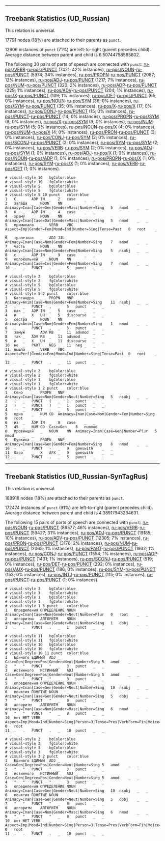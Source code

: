 

--------------------------------------------------------------------------------

## Treebank Statistics (UD_Russian)

This relation is universal.

17791 nodes (18%) are attached to their parents as `punct`.

12606 instances of `punct` (71%) are left-to-right (parent precedes child).
Average distance between parent and child is 6.50744758585802.

The following 30 pairs of parts of speech are connected with `punct`: [ru-pos/VERB]()-[ru-pos/PUNCT]() (7421; 42% instances), [ru-pos/NOUN]()-[ru-pos/PUNCT]() (5974; 34% instances), [ru-pos/PROPN]()-[ru-pos/PUNCT]() (2087; 12% instances), [ru-pos/ADJ]()-[ru-pos/PUNCT]() (1217; 7% instances), [ru-pos/NUM]()-[ru-pos/PUNCT]() (320; 2% instances), [ru-pos/ADP]()-[ru-pos/PUNCT]() (229; 1% instances), [ru-pos/ADV]()-[ru-pos/PUNCT]() (204; 1% instances), [ru-pos/X]()-[ru-pos/PUNCT]() (109; 1% instances), [ru-pos/DET]()-[ru-pos/PUNCT]() (65; 0% instances), [ru-pos/NOUN]()-[ru-pos/SYM]() (36; 0% instances), [ru-pos/SYM]()-[ru-pos/PUNCT]() (35; 0% instances), [ru-pos/X]()-[ru-pos/X]() (17; 0% instances), [ru-pos/CONJ]()-[ru-pos/PUNCT]() (15; 0% instances), [ru-pos/PUNCT]()-[ru-pos/PUNCT]() (14; 0% instances), [ru-pos/PROPN]()-[ru-pos/SYM]() (9; 0% instances), [ru-pos/X]()-[ru-pos/SYM]() (9; 0% instances), [ru-pos/NUM]()-[ru-pos/SYM]() (5; 0% instances), [ru-pos/NOUN]()-[ru-pos/X]() (4; 0% instances), [ru-pos/NUM]()-[ru-pos/X]() (4; 0% instances), [ru-pos/PRON]()-[ru-pos/PUNCT]() (3; 0% instances), [ru-pos/CONJ]()-[ru-pos/SYM]() (2; 0% instances), [ru-pos/SCONJ]()-[ru-pos/PUNCT]() (2; 0% instances), [ru-pos/SYM]()-[ru-pos/SYM]() (2; 0% instances), [ru-pos/VERB]()-[ru-pos/SYM]() (2; 0% instances), [ru-pos/ADJ]()-[ru-pos/SYM]() (1; 0% instances), [ru-pos/ADJ]()-[ru-pos/X]() (1; 0% instances), [ru-pos/NOUN]()-[ru-pos/ADP]() (1; 0% instances), [ru-pos/PROPN]()-[ru-pos/X]() (1; 0% instances), [ru-pos/SYM]()-[ru-pos/X]() (1; 0% instances), [ru-pos/VERB]()-[ru-pos/DET]() (1; 0% instances).


~~~ conllu
# visual-style 10	bgColor:blue
# visual-style 10	fgColor:white
# visual-style 5	bgColor:blue
# visual-style 5	fgColor:white
# visual-style 5 10 punct	color:blue
1	С	_	ADP	IN	_	2	case	_	_
2	запада	_	NOUN	NN	Animacy=Inan|Case=Gen|Gender=Masc|Number=Sing	5	nmod	_	_
3	к	_	ADP	IN	_	4	case	_	_
4	храму	_	NOUN	NN	Animacy=Inan|Case=Dat|Gender=Masc|Number=Sing	5	nmod	_	_
5	примыкала	_	VERB	VBC	Aspect=Imp|Gender=Fem|Mood=Ind|Number=Sing|Tense=Past	0	root	_	_
6	трапезная	_	ADJ	JJL	Animacy=Inan|Case=Nom|Gender=Fem|Number=Sing	7	amod	_	_
7	часть	_	NOUN	NN	Animacy=Inan|Case=Nom|Gender=Fem|Number=Sing	5	nsubj	_	_
8	с	_	ADP	IN	_	9	case	_	_
9	колокольней	_	NOUN	NN	Animacy=Inan|Case=Ins|Gender=Fem|Number=Sing	7	nmod	_	_
10	.	_	PUNCT	.	_	5	punct	_	_

~~~


~~~ conllu
# visual-style 2	bgColor:blue
# visual-style 2	fgColor:white
# visual-style 5	bgColor:blue
# visual-style 5	fgColor:white
# visual-style 5 2 punct	color:blue
1	Кассандра	_	PROPN	NNP	Animacy=Anim|Case=Nom|Gender=Fem|Number=Sing	11	nsubj	_	_
2	,	_	PUNCT	,	_	5	punct	_	_
3	как	_	ADP	IN	_	5	case	_	_
4	и	_	X	UH	_	5	discourse	_	_
5	сестра	_	NOUN	NN	Animacy=Anim|Case=Nom|Gender=Fem|Number=Sing	1	nmod	_	_
6	,	_	PUNCT	,	_	5	punct	_	_
7	замуж	_	ADV	RB	_	11	advmod	_	_
8	так	_	ADV	RB	_	11	advmod	_	_
9	и	_	X	UH	_	11	discourse	_	_
10	не	_	PART	NEG	_	11	neg	_	_
11	вышла	_	VERB	VBC	Aspect=Perf|Gender=Fem|Mood=Ind|Number=Sing|Tense=Past	0	root	_	_
12	.	_	PUNCT	.	_	11	punct	_	_

~~~


~~~ conllu
# visual-style 2	bgColor:blue
# visual-style 2	fgColor:white
# visual-style 1	bgColor:blue
# visual-style 1	fgColor:white
# visual-style 1 2 punct	color:blue
1	Сено	_	PROPN	NNP	Animacy=Inan|Case=Nom|Gender=Neut|Number=Sing	5	nsubj	_	_
2	(	_	PUNCT	(	_	1	punct	_	_
3	)	_	PUNCT	)	_	1	punct	_	_
4	--	_	PUNCT	-	_	5	punct	_	_
5	одна	_	NUM	CD	Animacy=Inan|Case=Nom|Gender=Fem|Number=Sing	0	root	_	_
6	из	_	ADP	IN	_	8	case	_	_
7	45	_	NUM	CD	Case=Gen	8	nummod	_	_
8	провинций	_	NOUN	NN	Animacy=Inan|Case=Gen|Number=Plur	5	nmod	_	_
9	Буркина	_	PROPN	NNP	Animacy=Inan|Case=Gen|Gender=Fem|Number=Sing	8	nmod	_	_
10	-	_	PUNCT	-	_	9	goeswith	_	_
11	Фасо	_	X	AFX	_	9	goeswith	_	_
12	.	_	PUNCT	.	_	5	punct	_	_

~~~




--------------------------------------------------------------------------------

## Treebank Statistics (UD_Russian-SynTagRus)

This relation is universal.

188918 nodes (18%) are attached to their parents as `punct`.

172474 instances of `punct` (91%) are left-to-right (parent precedes child).
Average distance between parent and child is 4.38917943234631.

The following 15 pairs of parts of speech are connected with `punct`: [ru-pos/NOUN]()-[ru-pos/PUNCT]() (86577; 46% instances), [ru-pos/VERB]()-[ru-pos/PUNCT]() (59427; 31% instances), [ru-pos/ADJ]()-[ru-pos/PUNCT]() (19185; 10% instances), [ru-pos/ADV]()-[ru-pos/PUNCT]() (12305; 7% instances), [ru-pos/PRON]()-[ru-pos/PUNCT]() (3176; 2% instances), [ru-pos/NUM]()-[ru-pos/PUNCT]() (2065; 1% instances), [ru-pos/PART]()-[ru-pos/PUNCT]() (1932; 1% instances), [ru-pos/CONJ]()-[ru-pos/PUNCT]() (1554; 1% instances), [ru-pos/ADP]()-[ru-pos/PUNCT]() (1431; 1% instances), [ru-pos/SCONJ]()-[ru-pos/PUNCT]() (519; 0% instances), [ru-pos/DET]()-[ru-pos/PUNCT]() (292; 0% instances), [ru-pos/AUX]()-[ru-pos/PUNCT]() (186; 0% instances), [ru-pos/SYM]()-[ru-pos/PUNCT]() (153; 0% instances), [ru-pos/INTJ]()-[ru-pos/PUNCT]() (115; 0% instances), [ru-pos/PUNCT]()-[ru-pos/PUNCT]() (1; 0% instances).


~~~ conllu
# visual-style 3	bgColor:blue
# visual-style 3	fgColor:white
# visual-style 1	bgColor:blue
# visual-style 1	fgColor:white
# visual-style 1 3 punct	color:blue
1	Определения	ОПРЕДЕЛЕНИЕ	NOUN	_	Animacy=Inan|Case=Nom|Gender=Neut|Number=Plur	0	root	_	_
2	алгоритма	АЛГОРИТМ	NOUN	_	Animacy=Inan|Case=Gen|Gender=Masc|Number=Sing	1	dobj	_	_
3	.	.	PUNCT	.	_	1	punct	_	_

~~~


~~~ conllu
# visual-style 11	bgColor:blue
# visual-style 11	fgColor:white
# visual-style 10	bgColor:blue
# visual-style 10	fgColor:white
# visual-style 10 11 punct	color:blue
1	Единого	ЕДИНЫЙ	ADJ	_	Case=Gen|Degree=Pos|Gender=Neut|Number=Sing	5	amod	_	_
2	"	"	PUNCT	"	_	3	punct	_	_
3	истинного	ИСТИННЫЙ	ADJ	_	Case=Gen|Degree=Pos|Gender=Neut|Number=Sing	5	amod	_	_
4	"	"	PUNCT	"	_	3	punct	_	_
5	определения	ОПРЕДЕЛЕНИЕ	NOUN	_	Animacy=Inan|Case=Gen|Gender=Neut|Number=Sing	10	nsubj	_	_
6	понятия	ПОНЯТИЕ	NOUN	_	Animacy=Inan|Case=Gen|Gender=Neut|Number=Sing	5	dobj	_	_
7	"	"	PUNCT	"	_	8	punct	_	_
8	алгоритм	АЛГОРИТМ	NOUN	_	Animacy=Inan|Case=Nom|Gender=Masc|Number=Sing	6	nmod	_	_
9	"	"	PUNCT	"	_	8	punct	_	_
10	нет	НЕТ	VERB	_	Aspect=Imp|Mood=Ind|Number=Sing|Person=3|Tense=Pres|VerbForm=Fin|Voice=Act	0	root	_	_
11	.	.	PUNCT	.	_	10	punct	_	_

~~~


~~~ conllu
# visual-style 2	bgColor:blue
# visual-style 2	fgColor:white
# visual-style 3	bgColor:blue
# visual-style 3	fgColor:white
# visual-style 3 2 punct	color:blue
1	Единого	ЕДИНЫЙ	ADJ	_	Case=Gen|Degree=Pos|Gender=Neut|Number=Sing	5	amod	_	_
2	"	"	PUNCT	"	_	3	punct	_	_
3	истинного	ИСТИННЫЙ	ADJ	_	Case=Gen|Degree=Pos|Gender=Neut|Number=Sing	5	amod	_	_
4	"	"	PUNCT	"	_	3	punct	_	_
5	определения	ОПРЕДЕЛЕНИЕ	NOUN	_	Animacy=Inan|Case=Gen|Gender=Neut|Number=Sing	10	nsubj	_	_
6	понятия	ПОНЯТИЕ	NOUN	_	Animacy=Inan|Case=Gen|Gender=Neut|Number=Sing	5	dobj	_	_
7	"	"	PUNCT	"	_	8	punct	_	_
8	алгоритм	АЛГОРИТМ	NOUN	_	Animacy=Inan|Case=Nom|Gender=Masc|Number=Sing	6	nmod	_	_
9	"	"	PUNCT	"	_	8	punct	_	_
10	нет	НЕТ	VERB	_	Aspect=Imp|Mood=Ind|Number=Sing|Person=3|Tense=Pres|VerbForm=Fin|Voice=Act	0	root	_	_
11	.	.	PUNCT	.	_	10	punct	_	_

~~~



